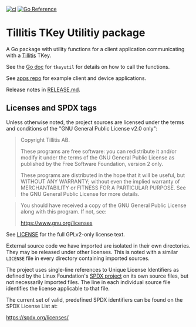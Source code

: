 
[![ci](https://github.com/tillitis/tkeyutil/actions/workflows/ci.yaml/badge.svg?branch=main&event=push)](https://github.com/tillitis/tkeyutil/actions/workflows/ci.yaml) [![Go Reference](https://pkg.go.dev/badge/github.com/tillitis/tkeyutil.svg)](https://pkg.go.dev/github.com/tillitis/tkeyutil)

# Tillitis TKey Utilitiy package

A Go package with utility functions for a client application
communicating with  a [Tillitis](https://tillitis.se/) TKey.

See the [Go doc](https://pkg.go.dev/github.com/tillitis/tkeyutil)
for `tkeyutil` for details on how to call the functions.

See [apps repo](https://github.com/tillitis/tillitis-key1-apps/) for
example client and device applications.

Release notes in [RELEASE.md](RELEASE.md).

## Licenses and SPDX tags

Unless otherwise noted, the project sources are licensed under the
terms and conditions of the "GNU General Public License v2.0 only":

> Copyright Tillitis AB.
>
> These programs are free software: you can redistribute it and/or
> modify it under the terms of the GNU General Public License as
> published by the Free Software Foundation, version 2 only.
>
> These programs are distributed in the hope that it will be useful,
> but WITHOUT ANY WARRANTY; without even the implied warranty of
> MERCHANTABILITY or FITNESS FOR A PARTICULAR PURPOSE. See the GNU
> General Public License for more details.

> You should have received a copy of the GNU General Public License
> along with this program. If not, see:
>
> https://www.gnu.org/licenses

See [LICENSE](LICENSE) for the full GPLv2-only license text.

External source code we have imported are isolated in their own
directories. They may be released under other licenses. This is noted
with a similar `LICENSE` file in every directory containing imported
sources.

The project uses single-line references to Unique License Identifiers
as defined by the Linux Foundation's [SPDX project](https://spdx.org/)
on its own source files, but not necessarily imported files. The line
in each individual source file identifies the license applicable to
that file.

The current set of valid, predefined SPDX identifiers can be found on
the SPDX License List at:

https://spdx.org/licenses/
